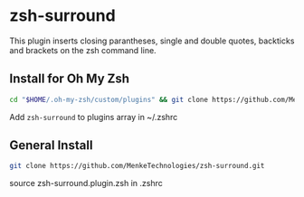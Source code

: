 # zsh-surround

This plugin inserts closing parantheses, single and double quotes, backticks and brackets on the zsh command line.

## Install for Oh My Zsh

```sh
cd "$HOME/.oh-my-zsh/custom/plugins" && git clone https://github.com/MenkeTechnologies/zsh-surround.git
```

Add `zsh-surround` to plugins array in ~/.zshrc

## General Install

```sh
git clone https://github.com/MenkeTechnologies/zsh-surround.git
```

source zsh-surround.plugin.zsh in .zshrc

